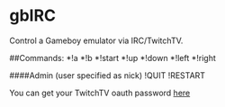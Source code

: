 gbIRC
=====

Control a Gameboy emulator via IRC/TwitchTV.


##Commands:
*!a
*!b
*!start
*!up
*!down
*!left
*!right

####Admin (user specified as nick)
!QUIT
!RESTART


You can get your TwitchTV oauth password [here](www.twitchapps.com/tmi)
